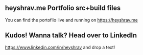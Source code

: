 ## heyshrav.me Portfolio src+build files <br/>

You can find the portoflio live and running on https://heyshrav.me

## Kudos! Wanna talk? Head over to LinkedIn

https://www.linkedin.com/in/heyshrav and drop a text!
